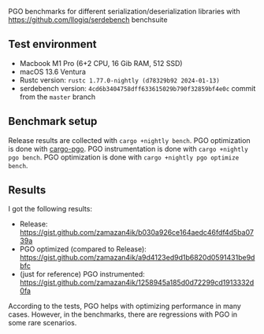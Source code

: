 PGO benchmarks for different serialization/deserialization libraries with https://github.com/llogiq/serdebench benchsuite

## Test environment

* Macbook M1 Pro (6+2 CPU, 16 Gib RAM, 512 SSD)
* macOS 13.6 Ventura
* Rustc version: `rustc 1.77.0-nightly (d78329b92 2024-01-13)`
* serdebench version: `4cd6b3404758dff633615029b790f32859bf4e0c` commit from the `master` branch

## Benchmark setup

Release results are collected with `cargo +nightly bench`. PGO optimization is done with [cargo-pgo](https://github.com/Kobzol/cargo-pgo). PGO instrumentation is done with `cargo +nightly pgo bench`. PGO optimization is done with `cargo +nightly pgo optimize bench`.

## Results

I got the following results:

* Release: https://gist.github.com/zamazan4ik/b030a926ce164aedc46fdf4d5ba0739a
* PGO optimized (compared to Release): https://gist.github.com/zamazan4ik/a9d4123ed9d1b6820d0591431be9dbfc
* (just for reference) PGO instrumented: https://gist.github.com/zamazan4ik/1258945a185d0d72299cd1913332d0fa

According to the tests, PGO helps with optimizing performance in many cases. However, in the benchmarks, there are regressions with PGO in some rare scenarios.
